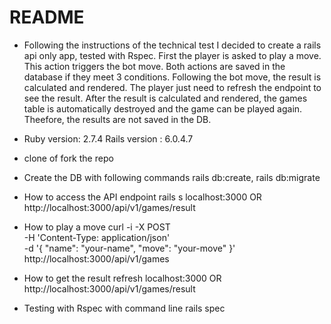 # README

* Following the instructions of the technical test I decided to create a rails api only app, tested with Rspec.
First the player is asked to play a move. This action triggers the bot move.
Both actions are saved in the database if they meet 3 conditions.
Following the bot move, the result is calculated and rendered. The player just need to refresh the endpoint to see the result.
After the result is calculated and rendered, the games table is automatically destroyed and the game can be played again. Theefore, the results are not saved in the DB.


* Ruby version: 2.7.4 Rails version : 6.0.4.7

* clone of fork the repo

* Create the DB with following commands
  rails db:create, rails db:migrate

* How to access the API endpoint
  rails s
  localhost:3000
  OR
  http://localhost:3000/api/v1/games/result


* How to play a move
  curl -i -X POST \
      -H 'Content-Type: application/json'    \
      -d '{ "name": "your-name", "move": "your-move" }' \
      http://localhost:3000/api/v1/games

* How to get the result
  refresh localhost:3000
  OR
  http://localhost:3000/api/v1/games/result

* Testing with Rspec with command line
  rails spec
